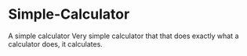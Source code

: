 # Simple-Calculator
A simple calculator
Very simple calculator that that does exactly what a calculator does, it calculates.
